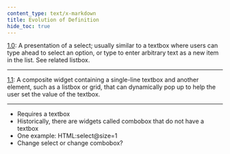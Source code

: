 ```yaml
---
content_type: text/x-markdown
title: Evolution of Definition
hide_toc: true
---
```


[1.0](https://www.w3.org/TR/wai-aria-1.0/roles#combobox): A presentation of a select; usually similar to a textbox where users can type ahead to select an option, or type to enter arbitrary text as a new item in the list. See related listbox.

<hr>

[1.1](https://www.w3.org/TR/2017/REC-wai-aria-1.1-20171214/#combobox): A composite widget containing a single-line textbox and another element, such as a listbox or grid, that can dynamically pop up to help the user set the value of the textbox.

<hr>

* Requires a textbox
* Historically, there are widgets called combobox that do not have a textbox
* One example: HTML:select@size=1
* Change select or change combobox?